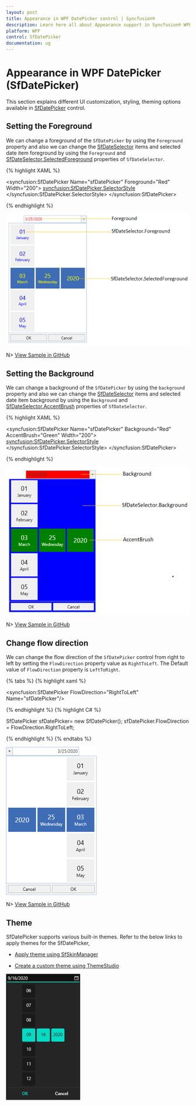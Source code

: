 ```yaml
---
layout: post
title: Appearance in WPF DatePicker control | Syncfusion®
description: Learn here all about Appearance support in Syncfusion® WPF DatePicker (SfDatePicker) control and more.
platform: WPF
control: SfDatePicker
documentation: ug
---
```


# Appearance in WPF DatePicker (SfDatePicker)

This section explains different UI customization, styling, theming options available in [SfDatePicker](https://help.syncfusion.com/cr/wpf/Syncfusion.Windows.Controls.Input.SfDatePicker.html) control.

## Setting the Foreground

We can change a foreground of the `SfDatePicker` by using the `Foreground` property and also we can change the [SfDateSelector](https://help.syncfusion.com/cr/wpf/Syncfusion.Windows.Controls.Input.SfDateSelector.html) items and selected date item foreground by using the `Foreground` and [SfDateSelector.SelectedForeground](https://help.syncfusion.com/cr/wpf/Syncfusion.Windows.Controls.Input.SfDateSelector.html#Syncfusion_Windows_Controls_Input_SfDateSelector_SelectedForeground) properties of `SfDateSelector`.

{% highlight XAML %}

<syncfusion:SfDatePicker Name="sfDatePicker"
                         Foreground="Red"
                         Width="200">
    <syncfusion:SfDatePicker.SelectorStyle>
        <Style TargetType="syncfusion:SfDateSelector">
            <Setter Property="Foreground" Value="Blue"/>
            <Setter Property="SelectedForeground" Value="Yellow"/>
        </Style>
    </syncfusion:SfDatePicker.SelectorStyle>
</syncfusion:SfDatePicker>

{% endhighlight  %}

![WPF DatePicker Foreground](Appearance-and-Styling_images/wpf-datepicker-foreground.png)

N> [View Sample in GitHub](https://github.com/SyncfusionExamples/wpf-date-picker-examples/tree/master/Samples/Apperance)

## Setting the Background

We can change a background of the `SfDatePicker` by using the `background` property and also we can change the [SfDateSelector](https://help.syncfusion.com/cr/wpf/Syncfusion.Windows.Controls.Input.SfDateSelector.html) items and selected date item background by using the `Background` and [SfDateSelector.AccentBrush](https://help.syncfusion.com/cr/wpf/Syncfusion.Windows.Controls.Input.SfDatePicker.html#Syncfusion_Windows_Controls_Input_SfDatePicker_AccentBrush) properties of `SfDateSelector`.

{% highlight XAML %}

<syncfusion:SfDatePicker Name="sfDatePicker"
                         Background="Red"
                         AccentBrush="Green"
                 Width="200">
    <syncfusion:SfDatePicker.SelectorStyle>
        <Style TargetType="syncfusion:SfDateSelector">
            <Setter Property="Background" Value="Blue"/>
        </Style>
    </syncfusion:SfDatePicker.SelectorStyle>
</syncfusion:SfDatePicker>

{% endhighlight  %}

![WPF DatePicker Background](Appearance-and-Styling_images/wpf-datepicker-background.png)

N> [View Sample in GitHub](https://github.com/SyncfusionExamples/wpf-date-picker-examples/tree/master/Samples/Apperance)

## Change flow direction

We can change the flow direction of the `SfDatePicker` control from right to left by setting the `FlowDirection` property value as `RightToLeft`. The Default value of `FlowDirection` property is `LeftToRight`.

{% tabs %}
{% highlight xaml %}

<syncfusion:SfDatePicker FlowDirection="RightToLeft" Name="sfDatePicker"/>

{% endhighlight %}
{% highlight C# %}

SfDatePicker sfDatePicker= new SfDatePicker();
sfDatePicker.FlowDirection = FlowDirection.RightToLeft;

{% endhighlight %}
{% endtabs %}

![WPF DatePicker with Right To Left](Appearance-and-Styling_images/wpf-datepicker-right-to-left.png)

N> [View Sample in GitHub](https://github.com/SyncfusionExamples/wpf-date-picker-examples/tree/master/Samples/Apperance)

## Theme

SfDatePicker supports various built-in themes. Refer to the below links to apply themes for the SfDatePicker,

  * [Apply theme using SfSkinManager](https://help.syncfusion.com/wpf/themes/skin-manager)
	
  * [Create a custom theme using ThemeStudio](https://help.syncfusion.com/wpf/themes/theme-studio#creating-custom-theme)
  
![WPF DatePicker Theme](Appearance-and-Styling_images/wpf-datepicker-theme.png)
